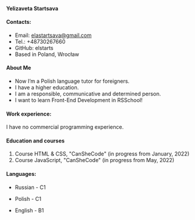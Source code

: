 #### Yelizaveta Startsava
#### Contacts:
- Email: elastartsava@gmail.com 
- Tel.: +48730267660
- GitHub: elstarts
- Based in Poland, Wrocław

#### About Me
- Now I’m a Polish language tutor for foreigners.
- I have a higher education. 
- I am a responsible, communicative and determined person. 
- I want to learn Front-End Development in RSSchool!

#### Work experience:

I have no commercial programming experience. 

 #### Education and courses
1. Course HTML & CSS, "CanSheCode" (in progress from January, 2022)
2. Course JavaScript, "CanSheCode" (in progress from May, 2022)

#### Languages:
* Russian - C1
+ Polish - C1
- English - B1 
